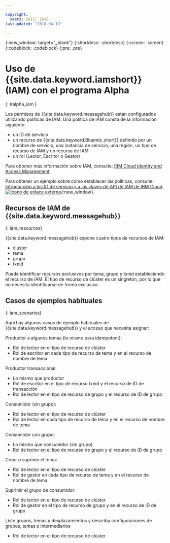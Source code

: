 ```yaml
---

copyright:
  years: 2015, 2018
lastupdated: "2018-04-19"

---
```


{:new_window: target="_blank"}
{:shortdesc: .shortdesc}
{:screen: .screen}
{:codeblock: .codeblock}
{:pre: .pre}

# Uso de {{site.data.keyword.iamshort}} (IAM) con el programa Alpha
{: #alpha_iam }

Los permisos de {{site.data.keyword.messagehub}} están configurados utilizando políticas de IAM. Una política de IAM consta de la información siguiente:

* un ID de servicio
* un recurso de {{site.data.keyword.Bluemix_short}} definido por un nombre de servicio, una instancia de servicio, una región, un tipo de recurso de IAM y un recurso de IAM
* un rol (Lector, Escritor o Gestor)

Para obtener más información sobre IAM, consulte:
[IBM Cloud Identity and Access Management](/docs/iam/index.html#iamoverview).

Para obtener un ejemplo sobre cómo establecer las políticas, consulte:
[Introducción a los ID de servicio y a las claves de API de IAM de IBM Cloud ![Icono de enlace externo](../../icons/launch-glyph.svg "Icono de enlace externo")](https://www.ibm.com/blogs/bluemix/2017/10/introducing-ibm-cloud-iam-service-ids-api-keys/){:new_window}.

## Recursos de IAM de {{site.data.keyword.messagehub}}
{: iam_resources}

{{site.data.keyword.messagehub}} expone cuatro tipos de recursos de IAM:

* clúster
* tema
* grupo
* txnid

Puede identificar recursos exclusivos por tema, grupo y txnid estableciendo el recurso de IAM. El tipo de recurso de clúster es un singleton, por lo que no necesita identificarse de forma exclusiva.

## Casos de ejemplos habituales
{: iam_scenarios}

Aquí hay algunos casos de ejemplo habituales de {{site.data.keyword.messagehub}} y el acceso que necesita asignar:

Productor a algunos temas (lo mismo para idempotent):
* Rol de lector en el tipo de recurso de clúster
* Rol de escritor en cada tipo de recurso de tema y en el recurso de nombre de tema

Productor transaccional:
* Lo mismo que productor
* Rol de escritor en el tipo de recurso txnid y el recurso de ID de transacción
* Rol de lector en el tipo de recurso de grupo y el recurso de ID de grupo

Consumidor (sin grupo):
* Rol de lector en el tipo de recurso de clúster
* Rol de lector en cada tipo de recurso de tema y en el recurso de nombre de tema

Consumidor con grupo:
* Lo mismo que consumidor (sin grupo)
* Rol de lector en el tipo de recurso de grupo y el recurso de ID de grupo

Crear o suprimir el tema:
* Rol de lector en el tipo de recurso de clúster
* Rol de gestor en cada tipo de recurso de tema y en el recurso de nombre de tema

Suprimir el grupo de consumidor:
* Rol de lector en el tipo de recurso de clúster
* Rol de gestor en el tipo de recurso de grupo y en el recurso de ID de grupo

Liste grupos, temas y desplazamientos y describa configuraciones de grupos, temas e intermediarios
* Rol de lector en el tipo de recurso de clúster














